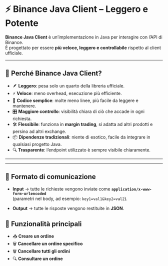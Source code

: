 # ⚡ Binance Java Client – Leggero e Potente

**Binance Java Client** è un’implementazione in Java per interagire con l’API di Binance.  
È progettato per essere **più veloce, leggero e controllabile** rispetto al client ufficiale.

---

## 🚀 Perché Binance Java Client?

- 🪶 **Leggero**: pesa solo un quarto della libreria ufficiale.  
- ⚡ **Veloce**: meno overhead, esecuzione più efficiente.  
- 🧾 **Codice semplice**: molte meno linee, più facile da leggere e mantenere.  
- 🎛️ **Maggiore controllo**: visibilità chiara di ciò che accade in ogni richiesta.  
- 🛠️ **Flessibile**: funziona in **margin trading**, si adatta ad altri prodotti e persino ad altri exchange.  
- 📦 **Dipendenze tradizionali**: niente di esotico, facile da integrare in qualsiasi progetto Java.  
- 🔍 **Trasparente**: l’endpoint utilizzato è sempre visibile chiaramente.  

---
---
## 🔄 Formato di comunicazione

- **Input** → tutte le richieste vengono inviate come **`application/x-www-form-urlencoded`**  
  (parametri nel body, ad esempio: `key1=val1&key2=val2`).  

- **Output** → tutte le risposte vengono restituite in **JSON**.  

## 🔄 Funzionalità principali

- 📥 **Creare un ordine**  
- 🗑️ **Cancellare un ordine specifico**  
- 🗑️ **Cancellare tutti gli ordini**  
- 🔍 **Consultare un ordine**  


